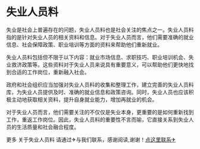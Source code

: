 # 失业人员料

失业是社会上普遍存在的问题，失业人员料也是社会关注的焦点之一。失业人员料指的是针对失业人员的相关资料和信息。对于失业人员而言，他们需要准确的就业信息、社会保障政策、职业培训等方面的资料来帮助他们重新就业。

失业人员料包括但不限于以下内容：就业市场信息、求职技巧、职业培训机会、失业救济政策等。这些资料对于失业人员来说具有重要意义，可以帮助他们更快地找到合适的工作岗位，重新融入社会。

政府和社会组织应当加强对失业人员料的收集和整理工作，建立完善的失业人员料库，为失业人员提供及时、准确的就业信息和政策咨询。同时，失业人员也应该积极主动地获取相关资料，提升自身就业能力，增加再就业的机会。

对于失业人员而言，他们需要关注的不仅仅是失业本身，更重要的是如何重新找到工作，重返工作岗位。因此，失业人员料的重要性不言而喻，它直接关系到失业人员的生活质量和社会融合程度。

更多 关于失业人员料 请通过✈与我们联系，感谢阅读,谢谢！[点这里联系✈](https://gg.k02.cc)